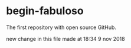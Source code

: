 # begin-fabuloso
The first repository with open source GitHub.


new change in this file made at 18:34 9 nov 2018
